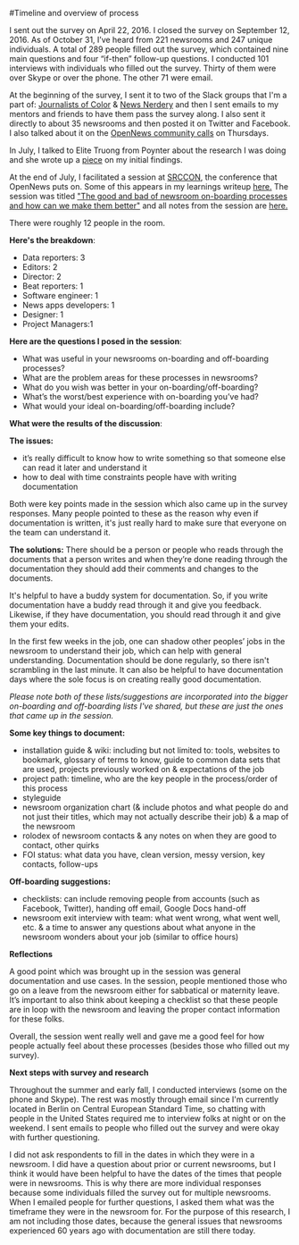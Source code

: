 #Timeline and overview of process

I sent out the survey on April 22, 2016. I closed the survey on September 12, 2016. As of October 31, I’ve heard from 221 newsrooms and 247 unique individuals. A total of 289 people filled out the survey, which contained nine main questions and four “if-then” follow-up questions. I conducted 101 interviews with individuals who filled out the survey. Thirty of them were over Skype or over the phone. The other 71 were email.  

At the beginning of the survey, I sent it to two of the Slack groups that I'm a part of: [Journalists of Color](http://journalistsofcolor.us/) & [News Nerdery](http://newsnerdery.org/) and then I sent emails to my mentors and friends to have them pass the survey along. I also sent it directly to about 35 newsrooms and then posted it on Twitter and Facebook. I also talked about it on the [OpenNews community calls](https://opennews.org/what/community/calls/) on Thursdays.

In July, I talked to Elite Truong from Poynter about the research I was doing and she wrote up a [piece](http://www.poynter.org/2016/why-journalists-need-to-report-on-how-they-work/420138/) on my initial findings.

At the end of July, I facilitated a session at [SRCCON](http://srccon.org/), the conference that OpenNews puts on. Some of this appears in my learnings writeup [here.](https://medium.com/@sandhya__k/my-learnings-from-srccon-2016-5b81fbd3ca2#.86kmdcbzp) The session was titled ["The good and bad of newsroom on-boarding processes and how can we make them better"](http://schedule.srccon.org/#_session-newsroom-onboarding) and all notes from the session are [here.](https://public.etherpad-mozilla.org/p/SRCCON2016-newsroom-onboarding
)

There were roughly 12 people in the room. 

**Here's the breakdown**:


* Data reporters: 3
* Editors: 2
* Director: 2 
* Beat reporters: 1 
* Software engineer: 1 
* News apps developers: 1
* Designer: 1
* Project Managers:1 

**Here are the questions I posed in the session**: 

- What was useful in your newsrooms on-boarding and off-boarding processes?
- What are the problem areas for these processes in newsrooms?
- What do you wish was better in your on-boarding/off-boarding?
- What’s the worst/best experience with on-boarding you’ve had?
- What would your ideal on-boarding/off-boarding include?

**What were the results of the discussion**:

**The issues:** 

- it’s really difficult to know how to write something so that someone else can read it later and understand it
- how to deal with time constraints people have with writing documentation

Both were key points made in the session which also came up in the survey responses. Many people pointed to these as the reason why even if documentation is written, it's just really hard to make sure that everyone on the team can understand it. 

**The solutions:** There should be a person or people who reads through the documents that a person writes and when they’re done reading through the documentation they should add their comments and changes to the documents. 

It's helpful to have a buddy system for documentation. So, if you write documentation have a buddy read through it and give you feedback. Likewise, if they have documentation, you should read through it and give them your edits. 

In the first few weeks in the job, one can shadow other peoples’ jobs in the newsroom to understand their job, which can help with general understanding. Documentation should be done regularly, so there isn't scrambling in the last minute. It can also be helpful to have documentation days where the sole focus is on creating really good documentation.

*Please note both of these lists/suggestions are incorporated into the bigger on-boarding and off-boarding lists I've shared, but these are just the ones that came up in the session.*

**Some key things to document:** 

- installation guide & wiki: including but not limited to: tools, websites to bookmark, glossary of terms to know, guide to common data sets that are used, projects previously worked on & expectations of the job
- project path: timeline, who are the key people in the process/order of this process
- styleguide
- newsroom organization chart (& include photos and what people do and not just their titles, which may not actually describe their job) & a map of the newsroom
- rolodex of newsroom contacts & any notes on when they are good to contact, other quirks
- FOI status: what data you have, clean version, messy version, key contacts, follow-ups

**Off-boarding suggestions:**

- checklists: can include removing people from accounts (such as Facebook, Twitter), handing off email, Google Docs hand-off
- newsroom exit interview with team: what went wrong, what went well, etc. & a time to answer any questions about what anyone in the newsroom wonders about your job (similar to office hours) 

**Reflections**

A good point which was brought up in the session was general documentation and use cases. In the session, people mentioned those who go on a leave from the newsroom either for sabbatical or maternity leave. It’s important to also think about keeping a checklist so that these people are in loop with the newsroom and leaving the proper contact information for these folks.

Overall, the session went really well and gave me a good feel for how people actually feel about these processes (besides those who filled out my survey).

**Next steps with survey and research**

Throughout the summer and early fall, I conducted interviews (some on the phone and Skype). The rest was mostly through email since I'm currently located in Berlin on Central European Standard Time, so chatting with people in the United States required me to interview folks at night or on the weekend. I sent emails to people who filled out the survey and were okay with further questioning. 

I did not ask respondents to fill in the dates in which they were in a newsroom. I did have a question about prior or current newsrooms, but I think it would have been helpful to have the dates of the times that people were in newsrooms. This is why there are more individual responses because some individuals filled the survey out for multiple newsrooms. When I emailed people for further questions, I asked them what was the timeframe they were in the newsroom for. For the purpose of this research, I am not including those dates, because the general issues that newsrooms experienced 60 years ago with documentation are still there today.